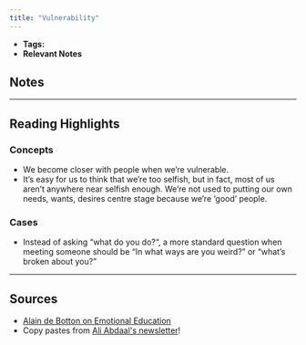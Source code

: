 ```yaml
---
title: "Vulnerability"
---
```


- **Tags:**
- **Relevant Notes**

## Notes

---
## Reading Highlights
### Concepts
- We become closer with people when we’re vulnerable.
- It’s easy for us to think that we’re too selfish, but in fact, most of us aren’t anywhere near selfish enough. We’re not used to putting our own needs, wants, desires centre stage because we’re ‘good’ people.

### Cases
-  Instead of asking “what do you do?“, a more standard question when meeting someone should be “In what ways are you weird?” or “what’s broken about you?”

---
## Sources
- [Alain de Botton on Emotional Education](https://www.youtube.com/watch?v=W9X7u-MeJz0)
- Copy pastes from [Ali Abdaal's newsletter](https://aliabdaal.com/)!